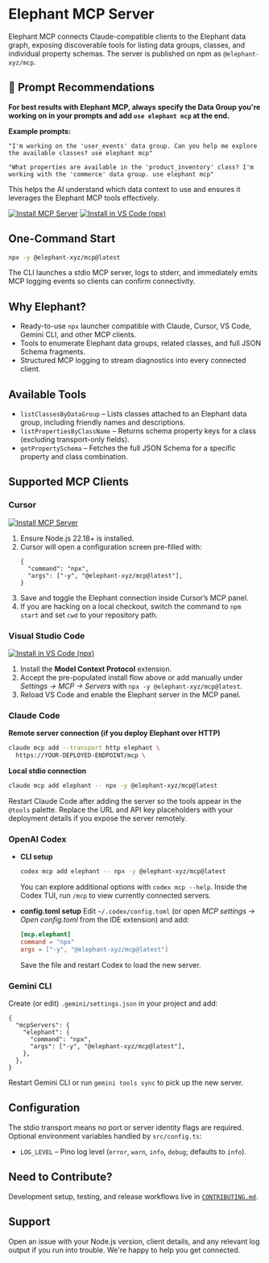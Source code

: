 # Elephant MCP Server

Elephant MCP connects Claude-compatible clients to the Elephant data graph, exposing discoverable tools for listing data groups, classes, and individual property schemas. The server is published on npm as `@elephant-xyz/mcp`.

## 🚀 Prompt Recommendations

**For best results with Elephant MCP, always specify the Data Group you're working on in your prompts and add `use elephant mcp` at the end.**

**Example prompts:**
```
"I'm working on the 'user_events' data group. Can you help me explore the available classes? use elephant mcp"

"What properties are available in the 'product_inventory' class? I'm working with the 'commerce' data group. use elephant mcp"
```

This helps the AI understand which data context to use and ensures it leverages the Elephant MCP tools effectively.

[![Install MCP Server](https://cursor.com/deeplink/mcp-install-dark.svg)](https://cursor.com/en/install-mcp?name=%40elephant-xyz%2Fmcp&config=eyJjb21tYW5kIjoibnB4IiwiYXJncyI6WyIteSIsIkBlbGVwaGFudC14eXovbWNwQGxhdGVzdCJdfQ==)
[<img alt="Install in VS Code (npx)" src="https://img.shields.io/badge/Install%20in%20VS%20Code-0098FF?style=for-the-badge&logo=visualstudiocode&logoColor=white">](https://insiders.vscode.dev/redirect?url=vscode%3Amcp%2Finstall%3F%7B%22name%22%3A%22%40elephant-xyz%2Fmcp%22%2C%22command%22%3A%22npx%22%2C%22args%22%3A%5B%22-y%22%2C%22%40elephant-xyz%2Fmcp%40latest%22%5D%7D)

## One-Command Start

```bash
npx -y @elephant-xyz/mcp@latest
```

The CLI launches a stdio MCP server, logs to stderr, and immediately emits MCP logging events so clients can confirm connectivity.

## Why Elephant?

- Ready-to-use `npx` launcher compatible with Claude, Cursor, VS Code, Gemini CLI, and other MCP clients.
- Tools to enumerate Elephant data groups, related classes, and full JSON Schema fragments.
- Structured MCP logging to stream diagnostics into every connected client.

## Available Tools

- `listClassesByDataGroup` – Lists classes attached to an Elephant data group, including friendly names and descriptions.
- `listPropertiesByClassName` – Returns schema property keys for a class (excluding transport-only fields).
- `getPropertySchema` – Fetches the full JSON Schema for a specific property and class combination.

## Supported MCP Clients

### Cursor

[![Install MCP Server](https://cursor.com/deeplink/mcp-install-dark.svg)](https://cursor.com/en/install-mcp?name=%40elephant-xyz%2Fmcp&config=eyJjb21tYW5kIjoibnB4IiwiYXJncyI6WyIteSIsIkBlbGVwaGFudC14eXovbWNwQGxhdGVzdCJdfQ==)

1. Ensure Node.js 22.18+ is installed.
2. Cursor will open a configuration screen pre-filled with:
   ```jsonc
   {
     "command": "npx",
     "args": ["-y", "@elephant-xyz/mcp@latest"],
   }
   ```
3. Save and toggle the Elephant connection inside Cursor’s MCP panel.
4. If you are hacking on a local checkout, switch the command to `npm start` and set `cwd` to your repository path.

### Visual Studio Code

[<img alt="Install in VS Code (npx)" src="https://img.shields.io/badge/Install%20in%20VS%20Code-0098FF?style=for-the-badge&logo=visualstudiocode&logoColor=white">](https://insiders.vscode.dev/redirect?url=vscode%3Amcp%2Finstall%3F%7B%22name%22%3A%22%40elephant-xyz%2Fmcp%22%2C%22command%22%3A%22npx%22%2C%22args%22%3A%5B%22-y%22%2C%22%40elephant-xyz%2Fmcp%40latest%22%5D%7D)

1. Install the **Model Context Protocol** extension.
2. Accept the pre-populated install flow above or add manually under _Settings → MCP → Servers_ with `npx -y @elephant-xyz/mcp@latest`.
3. Reload VS Code and enable the Elephant server in the MCP panel.

### Claude Code

**Remote server connection (if you deploy Elephant over HTTP)**

```bash
claude mcp add --transport http elephant \
  https://YOUR-DEPLOYED-ENDPOINT/mcp \
```

**Local stdio connection**

```bash
claude mcp add elephant -- npx -y @elephant-xyz/mcp@latest
```

Restart Claude Code after adding the server so the tools appear in the `@tools` palette. Replace the URL and API key placeholders with your deployment details if you expose the server remotely.

### OpenAI Codex

- **CLI setup**

  ```bash
  codex mcp add elephant -- npx -y @elephant-xyz/mcp@latest
  ```

  You can explore additional options with `codex mcp --help`. Inside the Codex TUI, run `/mcp` to view currently connected servers.

- **config.toml setup**
  Edit `~/.codex/config.toml` (or open _MCP settings → Open config.toml_ from the IDE extension) and add:
  ```toml
  [mcp.elephant]
  command = "npx"
  args = ["-y", "@elephant-xyz/mcp@latest"]
  ```
  Save the file and restart Codex to load the new server.

### Gemini CLI

Create (or edit) `.gemini/settings.json` in your project and add:

```jsonc
{
  "mcpServers": {
    "elephant": {
      "command": "npx",
      "args": ["-y", "@elephant-xyz/mcp@latest"],
    },
  },
}
```

Restart Gemini CLI or run `gemini tools sync` to pick up the new server.

## Configuration

The stdio transport means no port or server identity flags are required. Optional environment variables handled by `src/config.ts`:

- `LOG_LEVEL` – Pino log level (`error`, `warn`, `info`, `debug`; defaults to `info`).

## Need to Contribute?

Development setup, testing, and release workflows live in [`CONTRIBUTING.md`](CONTRIBUTING.md).

## Support

Open an issue with your Node.js version, client details, and any relevant log output if you run into trouble. We're happy to help you get connected.
